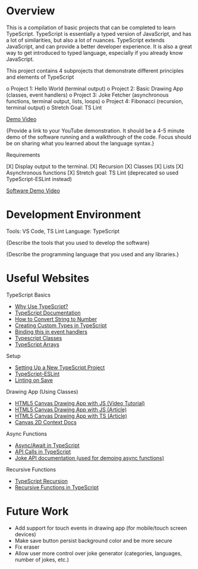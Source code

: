 # Overview

This is a compilation of basic projects that can be completed to learn TypeScript. TypeScript is essentially a typed version of JavaScript, and has a lot of similarities, but also a lot of nuances. TypeScript extends JavaScript, and can provide a better developer experience. It is also a great way to get introduced to typed language, especially if you already know JavaScript.

This project contains 4 subprojects that demonstrate different principles and elements of TypeScript

o Project 1: Hello World (terminal output)
o Project 2: Basic Drawing App (classes, event handlers)
o Project 3: Joke Fetcher (asynchronous functions, terminal output, lists, loops)
o Project 4: Fibonacci (recursion, terminal output)
o Stretch Goal: TS Lint

[Demo Video]()

{Provide a link to your YouTube demonstration. It should be a 4-5 minute demo of the software running and a walkthrough of the code. Focus should be on sharing what you learned about the language syntax.}

Requirements

[X] Display output to the terminal.
[X] Recursion
[X] Classes
[X] Lists
[X] Asynchronous functions
[X] Stretch goal: TS Lint (deprecated so used TypeScript-ESLint instead)

[Software Demo Video](http://youtube.link.goes.here)

# Development Environment

Tools: VS Code, TS Lint
Language: TypeScript

{Describe the tools that you used to develop the software}

{Describe the programming language that you used and any libraries.}

# Useful Websites

TypeScript Basics

- [Why Use TypeScript?](https://www.contentful.com/blog/what-is-typescript-and-why-should-you-use-it)
- [TypeScript Documentation](https://www.typescriptlang.org/)
- [How to Convert String to Number](https://stackoverflow.com/questions/14667713/how-to-convert-a-string-to-number-in-typescript)
- [Creating Custom Types in TypeScript](https://www.digitalocean.com/community/tutorials/how-to-create-custom-types-in-typescript)
- [Binding this in event handlers](https://stackoverflow.com/questions/55447924/this-is-not-defined-in-event-handlers)
- [Typescript Classes](https://www.w3schools.com/typescript/typescript_classes.php)
- [TypeScript Arrays](https://www.tutorialsteacher.com/typescript/typescript-array)

Setup

- [Setting Up a New TypeScript Project](https://www.digitalocean.com/community/tutorials/typescript-new-project)
- [TypeScript-ESLint](https://typescript-eslint.io/getting-started)
- [Linting on Save](https://www.aleksandrhovhannisyan.com/blog/format-code-on-save-vs-code-eslint)

Drawing App (Using Classes)

- [HTML5 Canvas Drawing App with JS (Video Tutorial)](https://www.youtube.com/watch?v=3GqUM4mEYKA)
- [HTML5 Canvas Drawing App with JS (Article)](https://blog.openreplay.com/building-a-drawing-application-with-html5-canvas/)
- [HTML5 Canvas Drawing App with TS (Article)](https://kernhanda.github.io/tutorial-typescript-canvas-drawing/)
- [Canvas 2D Context Docs](https://developer.mozilla.org/en-US/docs/Web/API/CanvasRenderingContext2D)

Async Functions

- [Async/Await in TypeScript](https://www.atatus.com/blog/introduction-to-async-await-in-typescript/)
- [API Calls in TypeScript](https://rapidapi.com/guides/api-call-typescript)
- [Joke API documentation (used for demoing async functions)](https://sv443.net/jokeapi/v2/)

Recursive Functions

- [TypeScript Recursion](https://www.tutorialspoint.com/tackling-recursion-not-just-in-typescript)
- [Recursive Functions in TypeScript](https://joshtronic.com/2020/04/20/recursive-functions-in-typescript/)

# Future Work

- Add support for touch events in drawing app (for mobile/touch screen devices)
- Make save button persist background color and be more secure
- Fix eraser
- Allow user more control over joke generator (categories, languages, number of jokes, etc.)
